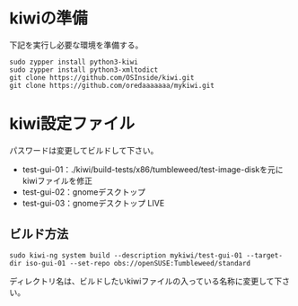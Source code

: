 # kiwiの準備
下記を実行し必要な環境を準備する。
```
sudo zypper install python3-kiwi
sudo zypper install python3-xmltodict
git clone https://github.com/OSInside/kiwi.git
git clone https://github.com/oredaaaaaaa/mykiwi.git
```

# kiwi設定ファイル

パスワードは変更してビルドして下さい。

- test-gui-01：./kiwi/build-tests/x86/tumbleweed/test-image-diskを元にkiwiファイルを修正
- test-gui-02：gnomeデスクトップ
- test-gui-03：gnomeデスクトップ LIVE

## ビルド方法
```
sudo kiwi-ng system build --description mykiwi/test-gui-01 --target-dir iso-gui-01 --set-repo obs://openSUSE:Tumbleweed/standard
```
ディレクトリ名は、ビルドしたいkiwiファイルの入っている名称に変更して下さい。

